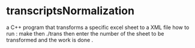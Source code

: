 # transcriptsNormalization

a C++ program that transforms a specific excel sheet to a XML file
how to run :
make
then ./trans
then enter the number of the sheet to be transformed and the work is done .
